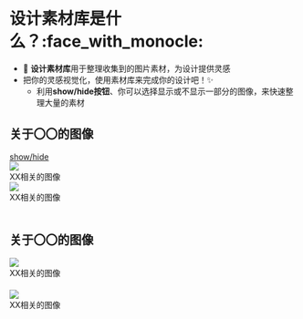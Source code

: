 # 设计素材库是什么？:face_with_monocle:
- :art: **设计素材库**用于整理收集到的图片素材，为设计提供灵感
- 把你的灵感视觉化，使用素材库来完成你的设计吧！:sparkles: 
  - 利用**show/hide按钮**、你可以选择显示或不显示一部分的图像，来快速整理大量的素材

## 关于〇〇的图像

<a class="btn btn-secondary" data-toggle="collapse" href="#exception2">
   show/hide
</a>
<div class="collapse" id="exception2" //以下的图像会收纳在show/hide按钮之中>

  <div class="card-deck">
    <div class="card">
        <img //sr的""里面放入图像
            src="https://octodex.github.com/images/Robotocat.png"　//导入本地图像的时候要输入(/attachment/图像的名字)
            class="card-img-top" 
        />
        <div class="card-body" //在这里可以留言或者写下图像的名字>
          XX相关的图像
        </div>
  </div>
<div class="card">
    <img src="https://octodex.github.com/images/stormtroopocat.jpg"
    　　　　　class="card-img-top" 
        />
        <div class="card-body" //在这里可以留言或者写下图像的名字>
          XX相关的图像
        </div>
　</div>

</div>
</div>
<div class="clearfix mb-3" //以上的图像会收纳在show/hide按钮之中></div> 

## 关于〇〇的图像

<div class="card-deck">
  <div class="card">
   <img src="https://octodex.github.com/images/minion.png"
    　　　　　class="card-img-top" 
        />
        <div class="card-body">
          XX相关的图像
        </div>
　</div>
  <div class="card">
    <img src="https://octodex.github.com/images/dojocat.jpg"
    　　　　　class="card-img-top" 
        />
        <div class="card-body">
          XX相关的图像
        </div>
　</div>
